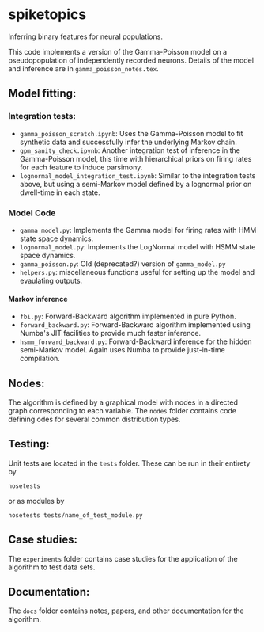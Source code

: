 spiketopics
===========

Inferring binary features for neural populations.

This code implements a version of the Gamma-Poisson model on a pseudopopulation of independently recorded neurons. Details of the model and inference are in `gamma_poisson_notes.tex`.

## Model fitting:

### Integration tests:
- `gamma_poisson_scratch.ipynb`: Uses the Gamma-Poisson model to fit synthetic data and successfully infer the underlying Markov chain.
- `gpm_sanity_check.ipynb`: Another integration test of inference in the Gamma-Poisson model, this time with hierarchical priors on firing rates for each feature to induce parsimony.
- `lognormal_model_integration_test.ipynb`: Similar to the integration tests above, but using a semi-Markov model defined by a lognormal prior on dwell-time in each state.

### Model Code
- `gamma_model.py`: Implements the Gamma model for firing rates with HMM state space dynamics.
- `lognormal_model.py`: Implements the LogNormal model with HSMM state space dynamics.
- `gamma_poisson.py`: Old (deprecated?) version of `gamma_model.py`
- `helpers.py`: miscellaneous functions useful for setting up the model and evaulating outputs.

#### Markov inference
- `fbi.py`: Forward-Backward algorithm implemented in pure Python.
- `forward_backward.py`: Forward-Backward algorithm implemented using Numba's JIT facilities to provide much faster inference.
- `hsmm_forward_backward.py`: Forward-Backward inference for the hidden semi-Markov model. Again uses Numba to provide just-in-time compilation.

## Nodes:
The algorithm is defined by a graphical model with nodes in a directed graph corresponding to each variable. The `nodes` folder contains code defining odes for several common distribution types.

## Testing:
Unit tests are located in the `tests` folder. These can be run in their entirety by
~~~
nosetests
~~~
or as modules by
~~~
nosetests tests/name_of_test_module.py
~~~

## Case studies:
The `experiments` folder contains case studies for the application of the algorithm to test data sets.

## Documentation:
The `docs` folder contains notes, papers, and other documentation for the algorithm.
